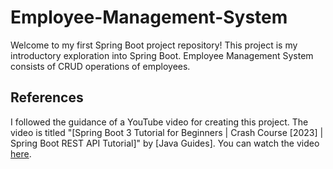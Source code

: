 # Employee-Management-System

Welcome to my first Spring Boot project repository! This project is my introductory exploration into Spring Boot. Employee Management System consists of CRUD operations of employees. 

## References

I followed the guidance of a YouTube video for creating this project. The video is titled "[Spring Boot 3 Tutorial for Beginners | Crash Course [2023] | Spring Boot REST API Tutorial]" by [Java Guides]. You can watch the video [here]([https://www.youtube.com/watch?v=video-id](https://www.youtube.com/watch?v=yybOzbOLegE&t=62s&pp=ygUMc3ByaW5nIGJvb3Qz)https://www.youtube.com/watch?v=yybOzbOLegE&t=62s&pp=ygUMc3ByaW5nIGJvb3Qz).

